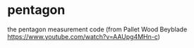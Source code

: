 # pentagon
the pentagon measurement code (from Pallet Wood Beyblade https://www.youtube.com/watch?v=AAUpg4MHn-c)
